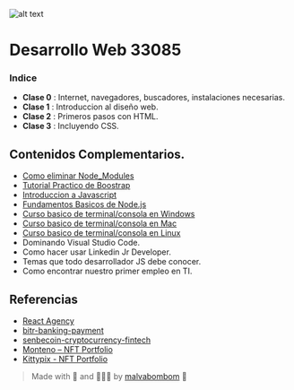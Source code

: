 ![alt text](https://github.com/malvabombom/desarrollo-web-37690/blob/main/source/wd3769.png)

# Desarrollo Web 33085



### Indice
* **Clase 0** : Internet, navegadores, buscadores, instalaciones necesarias.
* **Clase 1** : Introduccion al diseño web.
* **Clase 2** : Primeros pasos con HTML.
* **Clase 3** : Incluyendo CSS.

## Contenidos Complementarios.

* [Como eliminar Node_Modules]()
* [Tutorial Practico de Boostrap]()
* [Introduccion a Javascript]()
* [Fundamentos Basicos de Node.js]()
* [Curso basico de terminal/consola en Windows]()
* [Curso basico de terminal/consola en Mac]()
* [Curso basico de terminal/consola en Linux]()
* Dominando Visual Studio Code.
* Como hacer usar Linkedin Jr Developer.
* Temas que todo desarrollador JS debe conocer.
* Como encontrar nuestro primer empleo en TI.

## Referencias

* [React Agency](http://preview.themeforest.net/item/trydo-creative-agency-react-template/full_screen_preview/25457315?_ga=2.214693783.1639775254.1650238623-1258484987.1650238623)
* [bitr-banking-payment](https://preview.themeforest.net/item/bitr-banking-payment-processing-html-template/full_screen_preview/36366594?_ga=2.214693783.1639775254.1650238623-1258484987.1650238623)
* [senbecoin-cryptocurrency-fintech](https://preview.themeforest.net/item/senbecoin-cryptocurrency-fintech-elementor-template-kit/full_screen_preview/34884414?_ga=2.55308331.1639775254.1650238623-1258484987.1650238623)
* [Monteno – NFT Portfolio](https://preview.themeforest.net/item/monteno-nft-portfolio-html-template/full_screen_preview/36363710?_ga=2.209317906.1639775254.1650238623-1258484987.1650238623)
* [Kittypix - NFT Portfolio](https://preview.themeforest.net/item/kittypix-nft-portfolio-elementor-template-kit/full_screen_preview/36272093?_ga=2.42178469.1639775254.1650238623-1258484987.1650238623)



>  Made with 💖 and 🌮🌮🌮 by [malvabombom](https://github.com/malvabombom) 🤙

